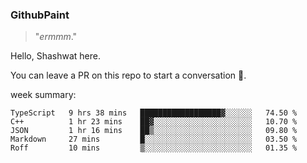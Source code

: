 
### GithubPaint

>"*ermmm*." 

Hello, Shashwat here.

You can leave a PR on this repo to start a conversation 🌝.

week summary: 
<!--START_SECTION:waka-->
```text
TypeScript   9 hrs 38 mins   ██████████████████▓░░░░░░   74.50 % 
C++          1 hr 23 mins    ██▓░░░░░░░░░░░░░░░░░░░░░░   10.70 % 
JSON         1 hr 16 mins    ██▒░░░░░░░░░░░░░░░░░░░░░░   09.80 % 
Markdown     27 mins         █░░░░░░░░░░░░░░░░░░░░░░░░   03.50 % 
Roff         10 mins         ▒░░░░░░░░░░░░░░░░░░░░░░░░   01.35 % 
```
<!--END_SECTION:waka-->

